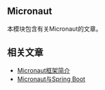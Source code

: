 ## Micronaut

本模块包含有关Micronaut的文章。

## 相关文章

+ [Micronaut框架简介](http://tu-yucheng.github.io/microservice/2023/05/20/micronaut.html)
+ [Micronaut与Spring Boot](http://tu-yucheng.github.io/microservice/2023/05/20/micronaut-vs-spring-boot.html)